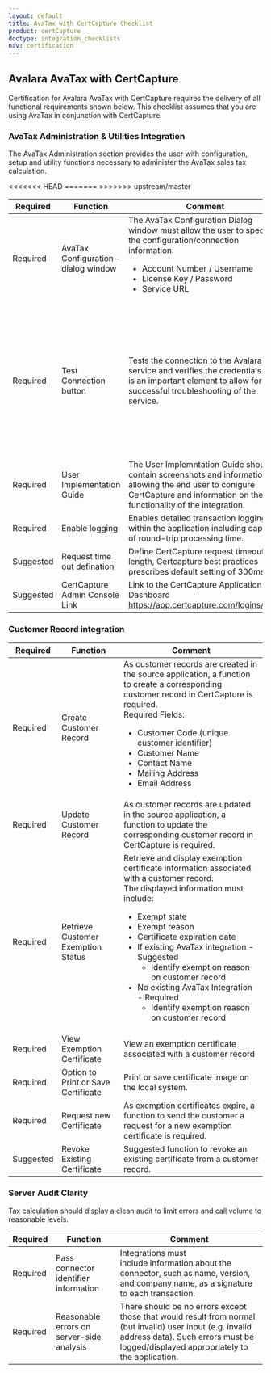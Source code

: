 ```yaml
---
layout: default
title: AvaTax with CertCapture Checklist
product: certCapture
doctype: integration_checklists
nav: certification
---
```

<div class="half">
<h2>Avalara AvaTax with CertCapture</h2>
<p>Certification for Avalara AvaTax with CertCapture requires the delivery of all functional requirements shown below. This checklist assumes that you are using AvaTax in conjunction with CertCapture.</p>
<h3>AvaTax Administration &amp; Utilities Integration</h3>
<p>The AvaTax Administration section provides the user with configuration, setup and utility functions necessary to administer the AvaTax sales tax calculation.</p>
<table class="styled-table">
	<thead>
		<tr>
			<th>Required</th>
			<th>Function</th>
			<th>Comment</th>
		</tr>
	</thead>
	<tbody>
		<tr>
			<td>Required</td>
			<td>AvaTax Configuration – dialog window</td>
			<td>
				The AvaTax Configuration Dialog window must allow the user to specify the configuration/connection information.
				<ul class="normal">
					<li>Account Number / Username</li>
					<li>License Key / Password</li>
					<li>Service URL</li>
				</ul>
			</td>
		</tr>
		<tr>
<<<<<<< HEAD
			<td>Required</td>
			<td>Test Connection button</td>
			<td>Tests the connection to the Avalara service and verifies the  credentials. This is an important element to allow for successful troubleshooting of the service.</td>
=======
			<td>R</td>
			<td><a href="/api-reference/avatax/rest/v2/methods/Utilities/Ping/">AvaTax Test Connection</a> button</td>
			<td>Tests the connection to the AvaTax service and verifies the AvaTax credentials. This is an important element to allow for successful troubleshooting of the AvaTax service.</td>
>>>>>>> upstream/master
		</tr>
		<tr>
			<td>Required</td>
			<td>User Implementation Guide</td>
			<td>The User Implemntation Guide should contain screenshots and information allowing the end user to conigure CertCapture and information on the functionality of the integration.</td>
		</tr>
		<tr>
			<td>Required</td>
			<td>Enable logging</td>
			<td>Enables detailed transaction logging within the application including capture of round-trip processing time.</td>
		</tr>
		<!-- The following requirement needs additional discussion. 10/6/17
		<tr>
			<td>Suggested</td>
			<td>Batch Load Customers</td>
			<td>Utility to batch load customer records to CertCapture.</td>
		</tr>
		-->
		<tr>
			<td>Suggested</td>
			<td>Request time out defination</td>
			<td>Define CertCapture request timeout length, Certcapture best practices prescribes default setting of 300ms.</td>
		</tr>
		<tr>
			<td>Suggested</td>
			<td>CertCapture Admin Console Link</td>
			<td>Link to the CertCapture Application Dashboard <a href="https://app.certcapture.com/logins/login">https://app.certcapture.com/logins/login</a></td>
		</tr>
	</tbody>
</table>

<h3>Customer Record integration</h3>
<table class="styled-table">
	<thead>
		<tr>
			<th>Required</th>
			<th>Function</th>
			<th>Comment</th>
		</tr>
	</thead>
	<tbody>
		<tr>
			<td>Required</td>
			<td>Create Customer Record</td>
			<td>As customer records are created in the source application, a function to create a corresponding customer record in CertCapture is required.
			<br/>
			Required Fields:
			<ul class="normal">
				<li>Customer Code (unique customer identifier)</li>
				<li>Customer Name</li>
				<li>Contact Name</li>
				<li>Mailing Address</li>
				<li>Email Address</li>
			</ul>
			</td>
		</tr>
		<tr>
			<td>Required</td>
			<td>Update Customer Record</td>
			<td>As customer records are updated in the source application, a function to update the corresponding customer record in CertCapture is required.</td>
		</tr>
		<tr>
			<td>Required</td>
			<td>Retrieve Customer Exemption Status</td>
			<td>Retrieve and display exemption certificate information associated with a customer record.
				<br/>
				The displayed information must include:
					<ul class="normal">
						<li>Exempt state</li>
						<li>Exempt reason</li>
						<li>Certificate expiration date</li>
						<li>If existing AvaTax integration - Suggested
							<ul class="normal">
								<li>Identify exemption reason on customer record</li>
							</ul>
						</li>
						<li>No existing AvaTax Integration - Required
							<ul class="normal">
								<li>Identify exemption reason on customer record</li>
							</ul>
						</li>
					</ul>
			</td>
		</tr>
		<tr>
			<td>Required</td>
			<td>View Exemption Certificate</td>
			<td>View an exemption certificate associated with a customer record</td>
		</tr>
		<tr>
			<td>Required</td>
			<td>Option to Print or Save Certificate</td>
			<td>Print or save certificate image on the local system.</td>
		</tr>
		<tr>
			<td>Required</td>
			<td>Request new Certificate</td>
			<td>As exemption certificates expire, a function to send the customer a request for a new exemption certificate is required. </td>
		</tr>
		<tr>
			<td>Suggested</td>
			<td>Revoke Existing Certificate</td>
			<td>Suggested function to revoke an existing certificate from a customer record.</td>
		</tr>
	</tbody>
</table>

<h3>Server Audit Clarity</h3>
<p>Tax calculation should display a clean audit to limit errors and call volume to reasonable levels.</p>
<table class="styled-table">
	<thead>
		<tr>
			<th>Required</th>
			<th>Function</th>
			<th>Comment</th>
		</tr>
	</thead>
	<tbody>
		<tr>
			<td>Required</td>
			<td>Pass connector identifier information</td>
			<td>Integrations must include information about the connector, such as name, version, and company name, as a signature to each transaction.</td>
		</tr>
		<tr>
			<td>Required</td>
			<td>Reasonable errors on server-side analysis</td>
			<td>There should be no errors except those that would result from normal (but invalid) user input (e.g. invalid address data). Such errors must be logged/displayed appropriately to the application.</td>
		</tr>
	</tbody>
</table>

